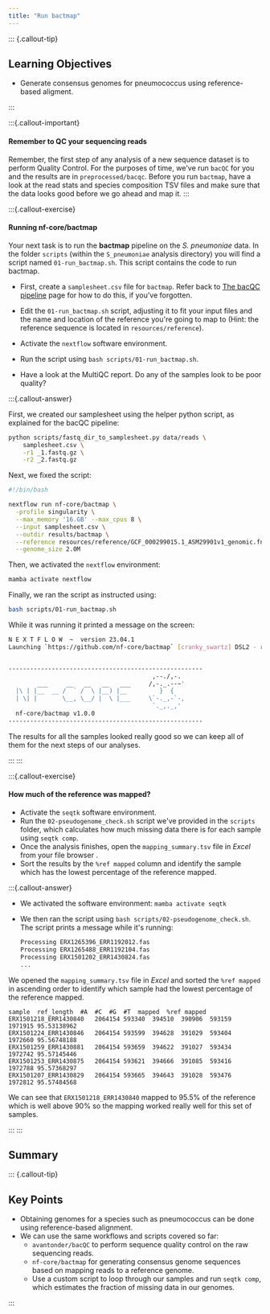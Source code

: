 ```yaml
---
title: "Run bactmap"
---
```


::: {.callout-tip}
## Learning Objectives

- Generate consensus genomes for pneumococcus using reference-based aligment. 

:::

:::{.callout-important}
#### Remember to QC your sequencing reads

Remember, the first step of any analysis of a new sequence dataset is to perform Quality Control. For the purposes of time, we've run `bacQC` for you and the results are in `preprocessed/bacqc`.  Before you run `bactmap`, have a look at the read stats and species composition TSV files and make sure that the data looks good before we go ahead and map it. 
:::


:::{.callout-exercise}

#### Running nf-core/bactmap

Your next task is to run the **bactmap** pipeline on the _S. pneumoniae_ data.  In the folder `scripts` (within the `S_pneumoniae` analysis directory) you will find a script named `01-run_bactmap.sh`. This script contains the code to run bactmap. 

- First, create a `samplesheet.csv` file for `bactmap`. Refer back to [The bacQC pipeline](07-bacqc.md#prepare-a-samplesheet) page for how to do this, if you've forgotten.

- Edit the `01-run_bactmap.sh` script, adjusting it to fit your input files and the name and location of the reference you're going to map to (Hint: the reference sequence is located in `resources/reference`).

- Activate the `nextflow` software environment. 

- Run the script using `bash scripts/01-run_bactmap.sh`.
  
- Have a look at the MultiQC report. Do any of the samples look to be poor quality?

:::{.callout-answer}

First, we created our samplesheet using the helper python script, as explained for the bacQC pipeline: 

```bash
python scripts/fastq_dir_to_samplesheet.py data/reads \
    samplesheet.csv \
    -r1 _1.fastq.gz \
    -r2 _2.fastq.gz
```

Next, we fixed the script:

```bash
#!/bin/bash

nextflow run nf-core/bactmap \
  -profile singularity \
  --max_memory '16.GB' --max_cpus 8 \
  --input samplesheet.csv \
  --outdir results/bactmap \
  --reference resources/reference/GCF_000299015.1_ASM29901v1_genomic.fna \
  --genome_size 2.0M
```

Then, we activated the `nextflow` environment:

```bash
mamba activate nextflow
```

Finally, we ran the script as instructed using:

```bash
bash scripts/01-run_bactmap.sh
```

While it was running it printed a message on the screen: 

```bash
N E X T F L O W  ~  version 23.04.1
Launching `https://github.com/nf-core/bactmap` [cranky_swartz] DSL2 - revision: e83f8c5f0e [master]


------------------------------------------------------
                                        ,--./,-.
        ___     __   __   __   ___     /,-._.--~'
  |\ | |__  __ /  ` /  \ |__) |__         }  {
  | \| |       \__, \__/ |  \ |___     \`-._,-`-,
                                        `._,._,'
  nf-core/bactmap v1.0.0
------------------------------------------------------
```

The results for all the samples looked really good so we can keep all of them for the next steps of our analyses.

:::
:::

:::{.callout-exercise}
#### How much of the reference was mapped?

- Activate the `seqtk` software environment.
- Run the `02-pseudogenome_check.sh` script we've provided in the `scripts` folder, which calculates how much missing data there is for each sample using `seqtk comp`. 
- Once the analysis finishes, open the `mapping_summary.tsv` file in _Excel_ from your file browser <i class="fa-solid fa-folder"></i>.
- Sort the results by the `%ref mapped` column and identify the sample which has the lowest percentage of the reference mapped.

:::{.callout-answer}
- We activated the software environment: `mamba activate seqtk`
- We then ran the script using `bash scripts/02-pseudogenome_check.sh`. The script prints a message while it's running:

    ```bash
    Processing ERX1265396_ERR1192012.fas
    Processing ERX1265488_ERR1192104.fas
    Processing ERX1501202_ERR1430824.fas
    ...
    ```

We opened the `mapping_summary.tsv` file in _Excel_ and sorted the `%ref mapped` in ascending order to identify which sample had the lowest percentage of the reference mapped. 

```
sample	ref_length	#A	#C	#G	#T	mapped	%ref mapped
ERX1501218_ERR1430840	2064154	593340	394510	390906	593159	1971915	95.53138962
ERX1501224_ERR1430846	2064154	593599	394628	391029	593404	1972660	95.56748188
ERX1501259_ERR1430881	2064154	593659	394622	391027	593434	1972742	95.57145446
ERX1501253_ERR1430875	2064154	593621	394666	391085	593416	1972788	95.57368297
ERX1501207_ERR1430829	2064154	593665	394643	391028	593476	1972812	95.57484568
```

We can see that `ERX1501218_ERR1430840` mapped to 95.5% of the reference which is well above 90% so the mapping worked really well for this set of samples.

:::
:::

## Summary

::: {.callout-tip}
## Key Points

- Obtaining genomes for a species such as pneumococcus can be done using reference-based alignment. 
- We can use the same workflows and scripts covered so far: 
  - `avantonder/bacQC` to perform sequence quality control on the raw sequencing reads. 
  - `nf-core/bactmap` for generating consensus genome sequences based on mapping reads to a reference genome. 
  - Use a custom script to loop through our samples and run `seqtk comp`, which estimates the fraction of missing data in our genomes.

:::